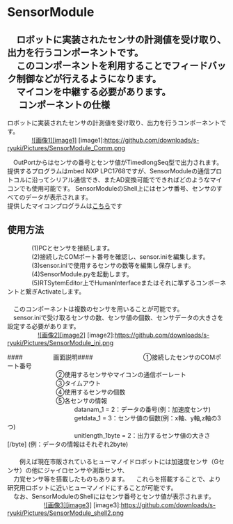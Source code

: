 SensorModule
============
　ロボットに実装されたセンサの計測値を受け取り、出力を行うコンポーネントです。  
　このコンポーネントを利用することでフィードバック制御などが行えるようになります。  
　マイコンを中継する必要があります。  
　
コンポーネントの仕様
--------------------
  ロボットに実装されたセンサの計測値を受け取り、出力を行うコンポーネントです。  
　　　　[![画像1][image1]](https://github.com/downloads/s-ryuki/Pictures/SensorModule_Comm.png)
[image1]:https://github.com/downloads/s-ryuki/Pictures/SensorModule_Comm.png

　OutPortからはセンサの番号とセンサ値がTimedlongSeq型で出力されます。  
  提供するプログラムはmbed NXP LPC1768ですが、SensorModuleの通信プロトコルに沿ってシリアル通信でき、またAD変換可能でできればどのようなマイコンでも使用可能です。
  SensorModuleのShell上にはセンサ番号、センサのすべてのデータが表示されます。  
  提供したマイコンプログラムは[こちら](http://mbed.org/users/matsu/code/mbed-for-SensorModule/])です  

使用方法
--------
　　　　(1)PCとセンサを接続します。  
　　　　(2)接続したCOMポート番号を確認し、sensor.iniを編集します。  
　　　　(3)sensor.iniで使用するセンサの数等を編集し保存します。  
　　　　(4)SensorModule.pyを起動します。  
　　　　(5)RTSytemEditor上でHumanInterfaceまたはそれに準ずるコンポーネントと繋ぎActivateします。  
　  
　このコンポーネントは複数のセンサを用いることが可能です。  
　sensor.iniで受け取るセンサの数、センサ値の個数、センサデータの大きさを設定する必要があります。
　  
　　　　　[![画像2][image2]](https://github.com/downloads/s-ryuki/Pictures/SensorModule_ini.png)
[image2]:https://github.com/downloads/s-ryuki/Pictures/SensorModule_ini.png

####　　　　　画面説明####
　　　　　　　　①接続したセンサのCOMポート番号   
　　　　　　　　②使用するセンサやマイコンの通信ボーレート  
　　　　　　　　③タイムアウト  
　　　　　　　　④使用するセンサの個数  
　　　　　　　　⑤各センサの情報  
　　　　　　　　　　　datanam_1 = 2：データの番号(例：加速度センサ)  
　　　　　　　　　　　getdata_1 = 3：センサ値の個数(例：x軸、y軸,z軸の3つ)  
　　　　　　　　　　　unitlength_1byte = 2：出力するセンサ値の大きさ [/byte] (例：データの情報はそれぞれ2byte)  
　  
　　例えば現在市販されているヒューマノイドロボットには加速度センサ（Gセンサ）の他にジャイロセンサや測距センサ、  
　力覚センサ等を搭載したものもあります。
　これらを搭載することで、より研究用ロボットに近いヒューマノイドにすることが可能です。
　  
　なお、SensorModuleのShellにはセンサ番号とセンサ値が表示されます。  
　　　　　　[![画像3][image3]](https://github.com/downloads/s-ryuki/Pictures/SensorModule_shell2.png)
[image3]:https://github.com/downloads/s-ryuki/Pictures/SensorModule_shell2.png
